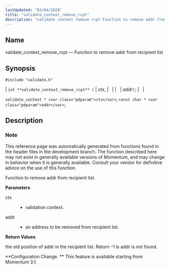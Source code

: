 ```yaml
---
lastUpdated: "03/04/2020"
title: "validate_context_remove_rcpt"
description: "validate context remove rcpt Function to remove addr from recipient list int validate context remove rcpt ctx addr validate context ctx const char addr This reference page was automatically generated from functions found in the header files in the development branch The function described here may not exist in generally..."
---
```


<a name="apis.validate_context_remove_rcpt"></a> 
## Name

validate_context_remove_rcpt — Function to remove addr from recipient list

## Synopsis

`#include "validate.h"`

| `int **validate_context_remove_rcpt** (` | <var class="pdparam">ctx</var>, |   |
|   | <var class="pdparam">addr</var>`)`; |   |

`validate_context * <var class="pdparam">ctx</var>`;
`const char * <var class="pdparam">addr</var>`;<a name="idp64504880"></a> 
## Description

### Note

This reference page was automatically generated from functions found in the header files in the development branch. The function described here may not exist in generally available versions of Momentum, and may change in behavior when it is generally available. Consult your vendor for definitive advice on the use of this function.

Function to remove addr from recipient list.

**<a name="idp64507760"></a> Parameters**

<dl class="variablelist">

<dt>ctx</dt>

<dd>

- validation context.

</dd>

<dt>addr</dt>

<dd>

- an address to be removed from recipient list.

</dd>

</dl>

**<a name="idp64512336"></a> Return Values**

the old position of addr in the recipient list. Return -1 is addr is not found.

**Configuration Change. ** This feature is available starting from Momentum 3.1.
